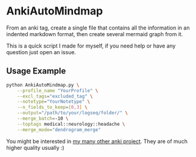 # AnkiAutoMindmap
From an anki tag, create a single file that contains all the information in an indented markdown format, then create several mermaid graph from it.

This is a quick script I made for myself, if you need help or have any question just open an issue.

## Usage Example

```bash
python AnkiAutoMindmap.py \
    --profile_name "YourProfile" \
    --excl_tags="excluded_tag" \
    --notetype="YourNotetype" \
    --n_fields_to_keep=[0,3] \
    --output="/path/to/your/logseq/folder/" \
    --merge_batch=-10 \
    --toptags medical::neurology::headache \
    --merge_mode="dendrogram_merge"
```

You might be interested in [my many other anki project](https://github.com/thiswillbeyourgithub?tab=repositories&q=anki&type=&language=&sort=). They are of much higher quality usually :)
